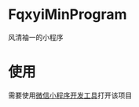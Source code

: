 # FqxyiMinProgram

风清袖一的小程序

# 使用

需要使用[微信小程序开发工具](https://developers.weixin.qq.com/miniprogram/dev/devtools/download.html)打开该项目

